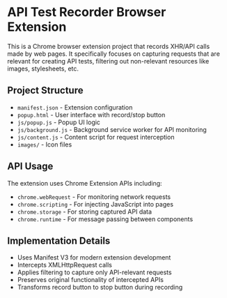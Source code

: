<!-- Use this file to provide workspace-specific custom instructions to Copilot. For more details, visit https://code.visualstudio.com/docs/copilot/copilot-customization#_use-a-githubcopilotinstructionsmd-file -->

# API Test Recorder Browser Extension

This is a Chrome browser extension project that records XHR/API calls made by web pages. It specifically focuses on capturing requests that are relevant for creating API tests, filtering out non-relevant resources like images, stylesheets, etc.

## Project Structure

- `manifest.json` - Extension configuration
- `popup.html` - User interface with record/stop button
- `js/popup.js` - Popup UI logic
- `js/background.js` - Background service worker for API monitoring
- `js/content.js` - Content script for request interception
- `images/` - Icon files

## API Usage

The extension uses Chrome Extension APIs including:
- `chrome.webRequest` - For monitoring network requests
- `chrome.scripting` - For injecting JavaScript into pages
- `chrome.storage` - For storing captured API data
- `chrome.runtime` - For message passing between components

## Implementation Details

- Uses Manifest V3 for modern extension development
- Intercepts XMLHttpRequest calls
- Applies filtering to capture only API-relevant requests
- Preserves original functionality of intercepted APIs
- Transforms record button to stop button during recording
